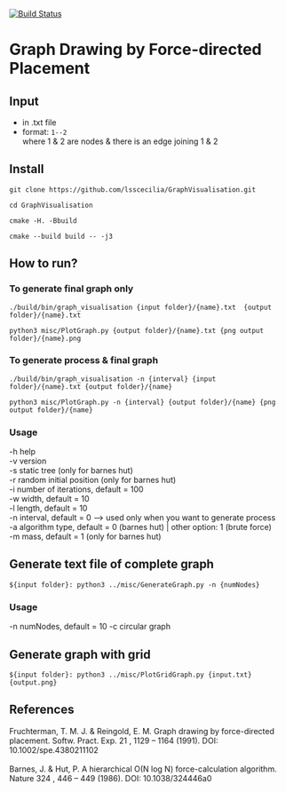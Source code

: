 [![Build Status](https://travis-ci.com/lsscecilia/GraphVisualisation.svg?branch=main)](https://travis-ci.com/lsscecilia/GraphVisualisation)

# Graph  Drawing  by  Force-directed  Placement

## Input
- in .txt file 
- format: 
`1--2` <br/>
where 1 & 2 are nodes & there is an edge joining 1 & 2 

## Install 
`git clone https://github.com/lsscecilia/GraphVisualisation.git`

`cd GraphVisualisation`

`cmake -H. -Bbuild `

`cmake --build build -- -j3`

## How to run? 

### To generate final graph only 

`./build/bin/graph_visualisation {input folder}/{name}.txt  {output folder}/{name}.txt`

`python3 misc/PlotGraph.py {output folder}/{name}.txt {png output folder}/{name}.png`

### To generate process & final graph 

`./build/bin/graph_visualisation -n {interval} {input folder}/{name}.txt {output folder}/{name}`

`python3 misc/PlotGraph.py -n {interval} {output folder}/{name} {png output folder}/{name}`

### Usage 

-h help <br/>
-v version <br/>
-s static tree (only for barnes hut) <br/>
-r random initial position (only for barnes hut) <br/>
-i number of iterations, default = 100 <br/>
-w width, default = 10 <br/>
-l length, default = 10 <br/>
-n interval, default = 0 --> used only when you want to generate process <br/>
-a algorithm type, default = 0 (barnes hut) | other option: 1 (brute force) <br/>
-m mass, default = 1 (only for barnes hut)


## Generate text file of complete graph

`${input folder}: python3 ../misc/GenerateGraph.py -n {numNodes}`

### Usage
-n numNodes, default = 10 
-c circular graph

## Generate graph with grid

`${input folder}: python3 ../misc/PlotGridGraph.py {input.txt} {output.png}`

## References
Fruchterman, T. M. J. & Reingold, E. M. Graph drawing by force-directed placement. Softw. Pract. Exp. 21 , 1129 – 1164 (1991). DOI: 10.1002/spe.4380211102 <br/>
<br/>
Barnes, J. & Hut, P. A hierarchical O(N log N) force-calculation algorithm. Nature 324 , 446 – 449 (1986). DOI: 10.1038/324446a0

